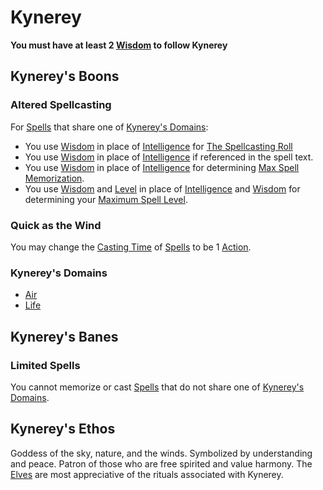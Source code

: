 ---
---

# Kynerey

**You must have at least 2 [Wisdom](../../../../Player%20Characters/Chosen%20Statistics/Wisdom.md) to follow Kynerey**

## Kynerey's Boons

### Altered Spellcasting

For [Spells](../../../Spells.md) that share one of [Kynerey's Domains](Kynerey.md#Kynerey's%20Domains):

* You use [Wisdom](../../../../Player%20Characters/Chosen%20Statistics/Wisdom.md) in place of [Intelligence](../../../../Player%20Characters/Chosen%20Statistics/Intelligence.md) for [The Spellcasting Roll](../../../Spellcasting.md#The%20Spellcasting%20Roll) 
* You use [Wisdom](../../../../Player%20Characters/Chosen%20Statistics/Wisdom.md) in place of [Intelligence](../../../../Player%20Characters/Chosen%20Statistics/Intelligence.md) if referenced in the spell text.
* You use [Wisdom](../../../../Player%20Characters/Chosen%20Statistics/Wisdom.md) in place of [Intelligence](../../../../Player%20Characters/Chosen%20Statistics/Intelligence.md) for determining [Max Spell Memorization](../../../Spell%20Memorization.md).
* You use [Wisdom](../../../../Player%20Characters/Chosen%20Statistics/Wisdom.md) and [Level](../../../../Player%20Characters/Derived%20Statistics/Level.md) in place of [Intelligence](../../../../Player%20Characters/Chosen%20Statistics/Intelligence.md) and [Wisdom](../../../../Player%20Characters/Chosen%20Statistics/Wisdom.md) for determining your [Maximum Spell Level](../../../Spell%20Level.md#Max%20Spell%20Level).

### Quick as the Wind

You may change the [Casting Time](../../../Spellcasting.md#Casting%20Time) of [Spells](../../../Spells.md) to be 1 [Action](../../../../Game%20Procedures/Action.md).

### Kynerey's Domains

* [Air](../../../Spell%20Domains/Air.md)
* [Life](../../../Spell%20Domains/Life.md)

## Kynerey's Banes

### Limited Spells

You cannot memorize or cast [Spells](../../../Spells.md) that do not share one of [Kynerey's Domains](Kynerey.md#Kynerey's%20Domains).

## Kynerey's Ethos

Goddess of the sky, nature, and the winds. Symbolized by understanding and peace. Patron of those who are free spirited and value harmony. The [Elves](../../../../Player%20Characters/Ancenstries/Elves.md) are most appreciative of the rituals associated with Kynerey.
